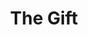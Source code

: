 ---
pid: rs54
title: The Gift
location_transcription: FDR Park (South Philly)
coordinates: "[-75.176460753415, 39.90232918117]"
zipcode: '19130'
gen_neighborhood: North Philadelphia
neighborhood: Art Museum,Francisville
outside_phl: 
age: '34'
age_range: 30-39
instagram: 
image_file_name: rs_54.jpg
proposal_transcription: |-
  Large scale replica of //The Gift//, a sculpture created by Man Ray in 1921 of tacks on a flatiron.
  Man Ray was born in South Philly!
topic: Person
topic_summary: 0, 0
type: Sculpture Statue,Memorial
keywords_other: 
credit: Stacey and Matt
image_labels: 
twitter: 
facebook: 
permalink: "/monuments/rs54/"
layout: item-page
---